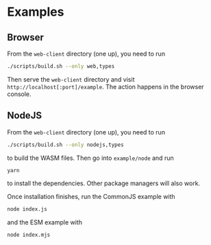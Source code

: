 # Examples

## Browser

From the `web-client` directory (one up), you need to run

```sh
./scripts/build.sh --only web,types
```

Then serve the `web-client` directory and visit `http://localhost[:port]/example`. The action happens in the browser console.

## NodeJS

From the `web-client` directory (one up), you need to run

```sh
./scripts/build.sh --only nodejs,types
```

to build the WASM files. Then go into `example/node` and run

```sh
yarn
```

to install the dependencies. Other package managers will also work.

Once installation finishes, run the CommonJS example with

```sh
node index.js
```

and the ESM example with

```sh
node index.mjs
```
